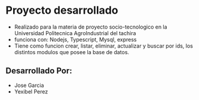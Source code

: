 # Proyecto desarrollado 

* Realizado para la materia de proyecto socio-tecnologico en la Universidad Politecnica AgroIndustrial del tachira
* funciona con: Nodejs, Typescript, Mysql, express
* Tiene como funcion crear, listar, eliminar, actualizar y buscar por ids, los distintos modulos que posee la base de datos.


## Desarrollado Por:

* Jose Garcia
* Yexibel Perez